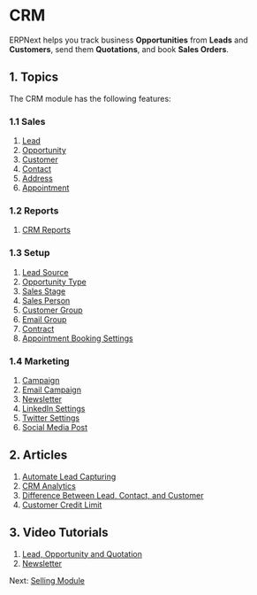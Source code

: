 <!-- add-breadcrumbs -->
<!-- title: CRM -->
# CRM

ERPNext helps you track business **Opportunities** from **Leads** and
**Customers**, send them **Quotations**, and book **Sales Orders**.

## 1. Topics
The CRM module has the following features:

### 1.1 Sales
1. [Lead](/docs/v13/user/manual/en/CRM/lead)
1. [Opportunity](/docs/v13/user/manual/en/CRM/opportunity)
1. [Customer](/docs/v13/user/manual/en/CRM/customer)
1. [Contact](/docs/v13/user/manual/en/CRM/contact)
1. [Address](/docs/v13/user/manual/en/CRM/address)
1. [Appointment](/docs/v13/user/manual/en/CRM/appointment)

### 1.2 Reports
1. [CRM Reports](/docs/v13/user/manual/en/CRM/crm_reports)

### 1.3 Setup
1. [Lead Source](/docs/v13/user/manual/en/CRM/lead_source)
1. [Opportunity Type](/docs/v13/user/manual/en/CRM/opportunity_type)
1. [Sales Stage](/docs/v13/user/manual/en/CRM/sales_stage)
1. [Sales Person](/docs/v13/user/manual/en/CRM/sales-person)
1. [Customer Group](/docs/v13/user/manual/en/CRM/customer-group)
1. [Email Group](/docs/v13/user/manual/en/CRM/email_group)
1. [Contract](/docs/v13/user/manual/en/CRM/contract)
1. [Appointment Booking Settings](/docs/v13/user/manual/en/CRM/appointment-booking-settings)

### 1.4 Marketing

1. [Campaign](/docs/v13/user/manual/en/CRM/campaign)
1. [Email Campaign](/docs/v13/user/manual/en/CRM/email-campaign)
1. [Newsletter](/docs/v13/user/manual/en/CRM/newsletter)
1. [LinkedIn Settings](/docs/v13/user/manual/en/CRM/linkedin-settings)
1. [Twitter Settings](/docs/v13/user/manual/en/CRM/twitter-settings)
1. [Social Media Post](/docs/v13/user/manual/en/CRM/social-media-post)

## 2. Articles
1. [Automate Lead Capturing](/docs/v13/user/manual/en/CRM/articles/automate_lead_capturing)
1. [CRM Analytics](/docs/v13/user/manual/en/CRM/articles/sales_funnel)
1. [Difference Between Lead, Contact, and Customer](/docs/v13/user/manual/en/CRM/articles/difference_between_lead_contact_and_customer)
1. [Customer Credit Limit](/docs/v13/user/manual/en/accounts/credit-limit)

## 3. Video Tutorials
1. [Lead, Opportunity and Quotation](/docs/v13/user/videos/learn/lead-to-quotation)
1. [Newsletter](/docs/v13/user/videos/learn/newsletter)

Next: [Selling Module](/docs/v13/user/manual/en/selling)
